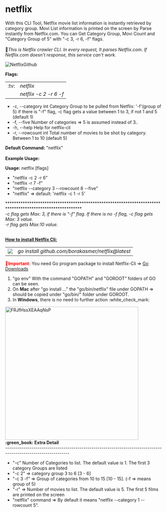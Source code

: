 # netflix
With this CLI Tool, Netflix movie list information is instantly retrieved by category group. Movi List information is printed on the screen by Parse instantly from Netflix.com. You can Get Category Group, Movi Count and "Category Group of 5" with "-c 3, -r 6, -f" flags.<br><br>
&#x1F34E;<I>This is Netflix crawler CLI. In every request, It parses Netflix.com. If Netflix.com doesn't response, this service can't work.</I>

![NetflixGithub](https://user-images.githubusercontent.com/9459881/165043647-7e6bad74-623d-405e-8f36-676dd32caf58.png)<br>

<b>Flags:</b>
<table><tr><td>:tv:</td><td><I>netflix</I></td></tr><tr><td></td><td><I>netflix -c 2 -r 6 -f</T></td></tr></table>
<ul>
  <li> -c, --category int   Category Group to be pulled from Netflix: '-f'(group of 5) if there is "-f" flag, -c flag gets a value between 1 to 3, if not 1 and 5 (default 1)</li>
  <li> -f, --five           Number of categories => 5 is assumed instead of 3..</li>
  <li> -h, --help           Help for netflix-cli</li>
  <li> -r, --rowcount int   Total number of movies to be shot by category. Between 1 to 10 (default 5)</li>
</ul>

<b>Default Command:</b> "netflix" </br></br>
<b>Example Usage:</b>

<b>Usage:</b>
  netflix [flags]
<ul>
  <li>"netflix -c 2 -r 6"</li>
  <li>"netflix -r 7 -f"</li>
  <li>"netflix --category 3 --rowcount 8 --five"</li>
  <li>"netflix" => default: 'netflix -c 1 -r 5'</li>
</ul>
**********************************************************************************************************</br>
<i>-c flag gets Max: 3, if there is "-f" flag. If there is no -f flag, -c flag gets Max: 3 value.<br> 
-r flag gets Max:10 value.</i><br> <br>

<b><u>How to install Netflix Cli:</u></b><br>

<table><tr><td><img src="https://user-images.githubusercontent.com/9459881/165053981-38543faf-4bae-4500-8c28-fd5f497e0f46.gif"></img></td>
  <td><i>go install github.com/borakasmer/netflix@latest</i></td></tr></table>

<span style="color: red"><b>&#x1F534;Important:</b></span> You need Go program package to install Netflix-Cli => <a href="go.dev/dl/" target="_blank">Go Downloads</a> </br>
<ol>
  <li>"go env" With the command "GOPATH" and "GOROOT" folders of GO can be seen.</li>
  <li>On <b>Mac</b> after "go install ..." the "go/bin/netflix" file under GOPATH => should be copied under "go/bin/" folder under GOROOT.</li>
  <li>In <b>Windows</b>, there is no need to further action :white_check_mark:</li>
</ol>
<img width="427" alt="FRJfHssXEAAqNsP" src="https://user-images.githubusercontent.com/9459881/165074359-572ca085-b1bd-4dbc-840f-43b1690a6319.png">
<b>:green_book: Extra Detail</b><br>
--------------------------------------------------------------------------------------------------------------
<ul>
  <li> "-c" Number of Categories to list. The default value is 1. The first 3 category Groups are listed</li>
  <li> "-c 2" => category group 3 to 6 [3 - 6]</li>
  <li> "-c 3 -f" => Group of categories from 10 to 15 [10 - 15]. (-f => means group of 5)</li>
  <li> "-r" => Number of movies to list. The default value is 5. The first 5 films are printed on the screen</li>
  <li> "netflix" command => By default it means "netflix --category 1 --rowcount 5".</li>
<ul>
    
